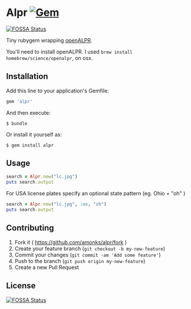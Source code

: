 # Alpr [![Gem](https://img.shields.io/gem/v/alpr.svg?style=plastic)](https://rubygems.org/gems/alpr)
[![FOSSA Status](https://app.fossa.io/api/projects/git%2Bgithub.com%2Fzjwhitehead%2Falpr.svg?type=shield)](https://app.fossa.io/projects/git%2Bgithub.com%2Fzjwhitehead%2Falpr?ref=badge_shield)

Tiny rubygem wrapping [openALPR](https://github.com/openalpr/openalpr).

You'll need to install openALPR. I used `brew install homebrew/science/openalpr`, on osx.

## Installation

Add this line to your application's Gemfile:

```ruby
gem 'alpr'
```

And then execute:

    $ bundle

Or install it yourself as:

    $ gem install alpr

## Usage

```ruby
search = Alpr.new("lc.jpg")
puts search.output
```

For USA license plates
specify an optional state pattern (eg. Ohio = "oh" )
```ruby
search = Alpr.new("lc.jpg", :us, "oh")
puts search.output
```


## Contributing

1. Fork it ( https://github.com/amonks/alpr/fork )
2. Create your feature branch (`git checkout -b my-new-feature`)
3. Commit your changes (`git commit -am 'Add some feature'`)
4. Push to the branch (`git push origin my-new-feature`)
5. Create a new Pull Request


## License
[![FOSSA Status](https://app.fossa.io/api/projects/git%2Bgithub.com%2Fzjwhitehead%2Falpr.svg?type=large)](https://app.fossa.io/projects/git%2Bgithub.com%2Fzjwhitehead%2Falpr?ref=badge_large)
